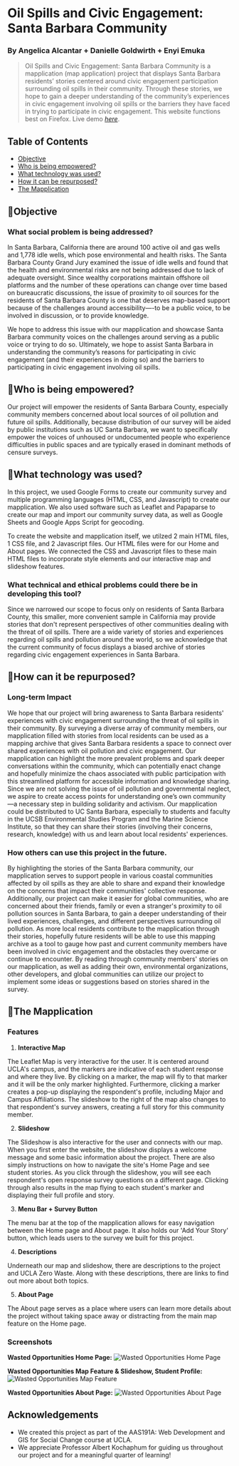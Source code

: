 # Oil Spills and Civic Engagement: Santa Barbara Community
### By Angelica Alcantar + Danielle Goldwirth + Enyi Emuka
> Oil Spills and Civic Engagement: Santa Barbara Community is a mapplication (map application) project that displays Santa Barbara residents’ stories centered around civic engagement participation surrounding oil spills in their community. Through these stories, we hope to gain a deeper understanding of the community’s experiences in civic engagement involving oil spills or the barriers they have faced in trying to participate in civic engagement.
> This website functions best on Firefox.
> Live demo [_here_](https://penelopelamb.github.io/wasted-opportunities/index.html).

## Table of Contents
* [Objective](#oceanobjective)
* [Who is being empowered?](#oceanwho-is-being-empowered)
* [What technology was used?](#oceanwhat-technology-was-used)
* [How it can be repurposed?](#oceanhow-it-can-be-repurposed)
* [The Mapplication](#oceanthe-mapplication)

## :ocean:Objective
### What social problem is being addressed?
In Santa Barbara, California there are around 100 active oil and gas wells and 1,778 idle wells, which pose environmental and health risks. The Santa Barbara County Grand Jury examined the issue of idle wells and found that the health and environmental risks are not being addressed due to lack of adequate oversight. Since wealthy corporations maintain offshore oil platforms and the number of these operations can change over time based on bureaucratic discussions, the issue of proximity to oil sources for the residents of Santa Barbara County is one that deserves map-based support because of the challenges around accessibility—-to be a public voice, to be involved in discussion, or to provide knowledge. 

We hope to address this issue with our mapplication and showcase Santa Barbara community voices on the challenges around serving as a public voice or trying to do so. Ultimately, we hope to assist Santa Barbara in understanding the community’s reasons for participating in civic engagement (and their experiences in doing so) and the barriers to participating in civic engagement involving oil spills. 

## :ocean:Who is being empowered?
Our project will empower the residents of Santa Barbara County, especially community members concerned about local sources of oil pollution and future oil spills. Additionally, because distribution of our survey will be aided by public institutions such as UC Santa Barbara, we want to specifically empower the voices of unhoused or undocumented people who experience difficulties in public spaces  and  are typically erased in dominant methods of censure surveys.

## :ocean:What technology was used?
In this project, we used Google Forms to create our community survey and multiple programming languages (HTML, CSS, and Javascript) to create our mapplication. We also used software such as Leaflet and Papaparse to create our map and import our community survey data, as well as Google Sheets and Google Apps Script for geocoding. 

To create the website and mapplication itself, we utilzed 2 main HTML files, 1 CSS file, and 2 Javascript files. Our HTML files were for our Home and About pages. We connected the CSS and Javascript files to these main HTML files to incorporate style elements and our interactive map and slideshow features.

### What technical and ethical problems could there be in developing this tool?
Since we narrowed our scope to focus only on residents of Santa Barbara County, this smaller, more convenient sample in California may provide stories that don't represent perspectives of other communities dealing with the threat of oil spills. There are a wide variety of stories and experiences regarding oil spills and pollution around the world, so we acknowledge that the current community of focus displays a biased archive of stories regarding civic engagement experiences in Santa Barbara.

## :ocean:How can it be repurposed?
### Long-term Impact
We hope that our project will bring awareness to Santa Barbara residents' experiences with civic engagement surrounding the threat of oil spills in their community. By surveying a diverse array of community members, our mapplication filled with stories from local residents can be used as a mapping archive that gives Santa Barbara residents a space to connect over shared experiences with oil pollution and civic engagement. Our mapplication can highlight the more prevalent problems and spark deeper conversations within the community, which can potentially enact change and hopefully minimize the chaos associated with public participation with this streamlined platform for accessible information and knowledge sharing. Since we are not solving the issue of oil pollution and governmental neglect, we aspire to create access points for understanding one’s own community—a necessary step in building solidarity and activism. Our mapplication could be distributed to UC Santa Barbara, especially to students and faculty in the UCSB Environmental Studies Program and the Marine Science Institute, so that they can share their stories (involving their concerns, research, knowledge) with us and learn about local residents' experiences. 

### How others can use this project in the future.
By highlighting the stories of the Santa Barbara community, our mapplication serves to support people in various coastal communities affected by oil spills as they are able to share and expand their knowledge on the concerns that impact their communities' collective response. Additionally, our project can make it easier for global communities, who are concerned about their friends, family or even a stranger's proximity to oil pollution sources in Santa Barbara, to gain a deeper understanding of their lived experiences, challenges, and different perspectives surrounding oil pollution. As more local residents contribute to the mapplication through their stories, hopefully future residents will be able to use this mapping archive as a tool to gauge how past and current community members have been involved in civic engagement and the obstacles they overcame or continue to encounter. By reading through community members' stories on our mapplication, as well as adding their own, environmental organizations, other developers, and global communities can utilize our project to implement some ideas or suggestions based on stories shared in the survey.

## :ocean:The Mapplication
### Features
1. **Interactive Map**

The Leaflet Map is very interactive for the user. It is centered around UCLA's campus, and the markers are indicative of each student response and where they live. By clicking on a marker, the map will fly to that marker and it will be the only marker highlighted. Furthermore, clicking a marker creates a pop-up displaying the respondent's profile, including Major and Campus Affiliations. The slideshow to the right of the map also changes to that respondent's survey answers, creating a full story for this community member. 

2. **Slideshow**

The Slideshow is also interactive for the user and connects with our map. When you first enter the website, the slideshow displays a welcome message and some basic information about the project. There are also simply instructions on how to navigate the site's Home Page and see student stories. As you click through the slideshow, you will see each respondent's open response survey questions on a different page. Clicking through also results in the map flying to each student's marker and displaying their full profile and story.

3. **Menu Bar + Survey Button**

The menu bar at the top of the mapplication allows for easy navigation between the Home page and About page. It also holds our 'Add Your Story' button, which leads users to the survey we built for this project.

4. **Descriptions**

Underneath our map and slideshow, there are descriptions to the project and UCLA Zero Waste. Along with these descriptions, there are links to find out more about both topics.

5. **About Page**

The About page serves as a place where users can learn more details about the project without taking space away or distracting from the main map feature on the Home page.

### Screenshots
**Wasted Opportunities Home Page:**
![Wasted Opportunities Home Page](./img/WO_fullsite.png)

**Wasted Opportunities Map Feature & Slideshow, Student Profile:**
![Wasted Opportunities Map Feature](./img/WO_map.png)

**Wasted Opportunities About Page:**
![Wasted Opportunities About Page](./img/WO_about.png)

## Acknowledgements
- We created this project as part of the AAS191A: Web Development and GIS for Social Change course at UCLA.
- We appreciate Professor Albert Kochaphum for guiding us throughout our project and for a meaningful quarter of learning!
